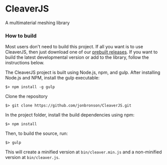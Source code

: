 # CleaverJS 
A multimaterial meshing library 

### How to build ###

Most users don't need to build this project. If all you want is to use CleaverJS, then just download one of our [prebuilt releases](https://github.com/jonbronson/CleaverJS/releases). If you want to build the latest developmental version or add to the library, follow the instructions below.

The CleaverJS project is built using Node.js, npm, and gulp. After installing Node.js and NPM, install the gulp
executable:

```
$> npm install -g gulp
```

Clone the repository
```
$> git clone https://github.com/jonbronson/CleaverJS.git
```

In the project folder, install the build dependencies using npm:

```
$> npm install
```

Then, to build the source, run:

```
$> gulp 
```

This will create a minified version at `bin/cleaver.min.js` and a non-minified version at `bin/cleaver.js`.
